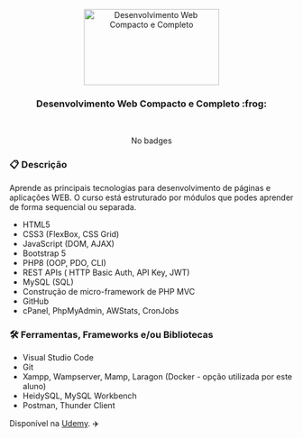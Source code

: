 <p align="center">
  <img src="https://img-b.udemycdn.com/course/240x135/5107432_b867_3.jpg" width="240" height="135" alt="Desenvolvimento Web Compacto e Completo" />
</p>

<h3 align="center">
  Desenvolvimento Web Compacto e Completo :frog:
</h3>

<br>

<div align="center">

No badges

</div>

### :clipboard: Descrição

Aprende as principais tecnologias para desenvolvimento de páginas e aplicações WEB. O curso está estruturado por módulos que podes aprender de forma sequencial ou separada.

- HTML5
- CSS3 (FlexBox, CSS Grid)
- JavaScript (DOM, AJAX)
- Bootstrap 5
- PHP8 (OOP, PDO, CLI)
- REST APIs ( HTTP Basic Auth, API Key, JWT)
- MySQL (SQL)
- Construção de micro-framework de PHP MVC
- GitHub
- cPanel, PhpMyAdmin, AWStats, CronJobs

### :hammer_and_wrench: Ferramentas, Frameworks e/ou Bibliotecas

- Visual Studio Code
- Git
- Xampp, Wampserver, Mamp, Laragon (Docker - opção utilizada por este aluno)
- HeidySQL, MySQL Workbench
- Postman, Thunder Client



Disponível na [Udemy](https://www.udemy.com/course/desenvolvimento-web-compacto-e-completo/). :airplane: